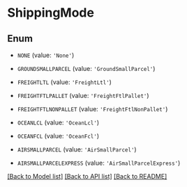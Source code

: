 # ShippingMode


## Enum

* `NONE` (value: `'None'`)

* `GROUNDSMALLPARCEL` (value: `'GroundSmallParcel'`)

* `FREIGHTLTL` (value: `'FreightLtl'`)

* `FREIGHTFTLPALLET` (value: `'FreightFtlPallet'`)

* `FREIGHTFTLNONPALLET` (value: `'FreightFtlNonPallet'`)

* `OCEANLCL` (value: `'OceanLcl'`)

* `OCEANFCL` (value: `'OceanFcl'`)

* `AIRSMALLPARCEL` (value: `'AirSmallParcel'`)

* `AIRSMALLPARCELEXPRESS` (value: `'AirSmallParcelExpress'`)

[[Back to Model list]](../README.md#documentation-for-models) [[Back to API list]](../README.md#documentation-for-api-endpoints) [[Back to README]](../README.md)


